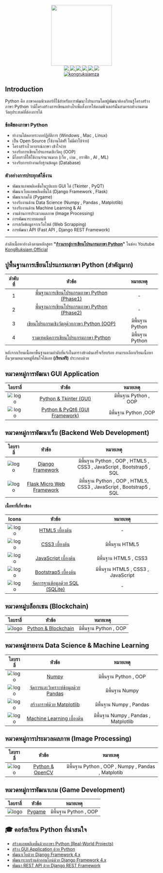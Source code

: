 <div id="header" align="center">
  <img src="https://github.com/devicons/devicon/blob/master/icons/python/python-original.svg" width="200"/>
</div>
<div id="badges" align="center">
  <a href="https://www.facebook.com/KongRuksiamTutorial" target="_blank">
    <img src="https://img.shields.io/badge/Facebook-1877F2?style=for-the-badge&logo=facebook&logoColor=white"/>
  </a>
  <a href="https://www.youtube.com/@KongRuksiamOfficial" target="_blank">
    <img src="https://img.shields.io/badge/YouTube-FF0000?style=for-the-badge&logo=youtube&logoColor=white"/>
  </a>
    <a href="https://www.udemy.com/user/kong-ruksiam/" target="_blank">
    <img src="https://img.shields.io/badge/Udemy-A435F0?style=for-the-badge&logo=Udemy&logoColor=white"/>
  </a>
  <a href="https://medium.com/@kongruksiam" target="_blank">
    <img src="https://img.shields.io/badge/Medium-12100E?style=for-the-badge&logo=medium&logoColor=white"/>
  </a>
  <a href="https://codepen.io/kongruksiamstudio" target="_blank">
    <img src="https://img.shields.io/badge/Codepen-000000?style=for-the-badge&logo=codepen&logoColor=white"/>
  </a>
  <a href="https://www.tiktok.com/@kongruksiamstudio" target="_blank">
    <img src="https://img.shields.io/badge/TikTok-000000?style=for-the-badge&logo=tiktok&logoColor=white"/>
  </a>
  <br>
  <a href="https://github.com/kongruksiamza/python-guideline">
    <img src="https://komarev.com/ghpvc/?username=kongruksiamza&style=flat-square&color=blue" alt="kongruksiamza"/>
  </a>
</div>

## Introduction
Python คือ ภาษาคอมพิวเตอร์ที่ใช้สำหรับการพัฒนาโปรแกรมโดยผู้พัฒนาต้องเรียนรู้โครงสร้างภาษา Python ว่ามีโครงสร้างการเขียนอย่างไรเพื่อสั่งการให้คอมพิวเตอร์นั้นสามารถทำงานตามวัตถุประสงค์ที่ต้องการได้

### ข้อดีของภาษา Python
- ทำงานได้หลายระบบปฎิบัติการ (Windows , Mac , Linux)
- เป็น Open Source (ใช้งานได้ฟรี ไม่มีค่าใช้จ่าย)
- โครงสร้างไวยากรณ์ภาษา เข้าใจง่าย
- รองรับการเขียนโปรแกรมเชิงวัตถุ (OOP)
- มีไลบราลี่ให้ใช้งานจำนวนมาก (เว็บ , เกม , กราฟิก , AI , ML)
- รองรับการทำงานกับฐานข้อมูล (Database)

### ตัวอย่างการประยุกต์ใช้งาน
- พัฒนาแอพพลิเคชั่นในรูปแบบ GUI ได้ (Tkinter , PyQT)
- พัฒนาเว็บแอพพลิเคชั่นได้ (Django Framework , Flask)
- พัฒนาเกมได้ (Pygame)
- รองรับงานด้าน Data Science  (Numpy , Pandas , Matplotlib)
- รองรับงานด้าน Machine Learning & AI
- งานด้านการประมวลผลภาพ (Image Processing)
- การพัฒนาระบบแผนที่
- การสกัดข้อมูลจากเว็บไซต์ (Web Scrapping)
- การพัฒนา API (Fast API , Django REST Framework)
  
---
ลำดับเนื้อหาอ้างอิงตามหลักสูตร **"[ก้าวแรกสู่การเขียนโปรแกรมภาษา Python](https://www.youtube.com/playlist?list=PLltVQYLz1BMBe14u-5pxxEsbJSbdxd1Vs)"** ในช่อง Youtube [KongRuksiam Official](https://www.youtube.com/@KongRuksiamOfficial)

## ปูพื้นฐานการเขียนโปรแกรมภาษา Python (สำคัญมาก)
|ลำดับที่|หัวข้อ|หมายเหตุ|
|:----:|:-------:|:-------------:|
|1|[พื้นฐานการเขียนโปรแกรมภาษา Python (Phase1)](https://youtu.be/HEqxgFyK77I)|  - |
|2|[พื้นฐานการเขียนโปรแกรมภาษา Python (Phase2)](https://youtu.be/TruM1rO3zcc)|  - |
|3|[เขียนโปรแกรมเชิงวัตถุด้วยภาษา Python (OOP)](https://youtu.be/YXNwADEE3EU)| มีพื้นฐาน Python|
|4|[รวมเทคนิคการเขียนโปรแกรมภาษา Python](https://youtu.be/0vwFOC1yRB8)| มีพื้นฐาน Python|

หลังจากเรียนเนื้อหาพื้นฐานตามลำดับที่แจ้งในตารางข้างต้นเสร็จเรียบร้อย สามารถเลือกเรียนเนื้อหาอื่นๆตามหมวดหมู่ที่สนใจได้เลย **(เรียนฟรี)** ประกอบด้วย

## หมวดหมู่การพัฒนา GUI Application
|ไลบราลี่|หัวข้อ|หมายเหตุ|
|:----:|:-------:|:-------------:|
|![logo](https://github.com/devicons/devicon/blob/master/icons/python/python-original.svg)|[Python & Tkinter (GUI)](https://youtu.be/NQm9VhC0vW8)| มีพื้นฐาน Python , OOP |
|![logo](https://github.com/devicons/devicon/blob/master/icons/qt/qt-original.svg)|[Python & PyQt6 (GUI Framework)](https://youtu.be/EVSXaVr2jXE)| มีพื้นฐาน Python ,OOP|

## หมวดหมู่การพัฒนาเว็บ (Backend Web Development)
|ไลบราลี่|หัวข้อ|หมายเหตุ|
|:----:|:-------:|:-------------:|
|![logo](https://github.com/devicons/devicon/blob/master/icons/django/django-plain.svg)|[Django Framework](https://youtu.be/XLMLveR2BYo)| มีพื้นฐาน Python , OOP , HTML5 , CSS3 , JavaScript , Bootstrap5 , SQL |
|![logo](https://github.com/devicons/devicon/blob/master/icons/flask/flask-original.svg)|[Flask Micro Web Framework](https://youtu.be/U1JUicQzGMI)| มีพื้นฐาน Python , OOP , HTML5, CSS3 , JavaScript , Bootstrap5 , SQL|

#### เนื้อหาที่เกี่ยวข้อง
|Icons|หัวข้อ|หมายเหตุ|
|:----:|:-------:|:-------------:|
|![logo](https://github.com/devicons/devicon/blob/master/icons/html5/html5-original.svg)|[HTML5 เบื้องต้น](https://www.youtube.com/playlist?list=PLltVQYLz1BMDf-N2ZmyJKEv4VlpM_9m67)|-|
|![logo](https://github.com/devicons/devicon/blob/master/icons/css3/css3-original.svg)|[CSS3 เบื้องต้น](https://www.youtube.com/playlist?list=PLltVQYLz1BMBeWsNwB06VT3t8m5575qCP)| มีพื้นฐาน HTML5|
|![logo](https://github.com/devicons/devicon/blob/master/icons/javascript/javascript-original.svg)|[JavaScript เบื้องต้น](https://www.youtube.com/playlist?list=PLltVQYLz1BMDsB7SrMh8x6uDTfl7LdNlP)| มีพื้นฐาน HTML5 , CSS3|
|![logo](https://github.com/devicons/devicon/blob/master/icons/bootstrap/bootstrap-original.svg)|[Bootstrap5 เบื้องต้น](https://www.youtube.com/playlist?list=PLltVQYLz1BMDNdxqTqiOm-D2CN3J2PF-F)| มีพื้นฐาน HTML5 , CSS3 , JavaScript |
|![logo](https://github.com/devicons/devicon/blob/master/icons/sqlite/sqlite-original.svg)|[จัดการฐานข้อมูลด้วย SQL (SQLite)](https://www.youtube.com/playlist?list=PLltVQYLz1BMAP6veiejiMdwX7J9GqmkZS)|-|


## หมวดหมู่บล็อกเชน (Blockchain)
|ไลบราลี่|หัวข้อ|หมายเหตุ|
|:----:|:-------:|:-------------:|
|![logo](https://github.com/devicons/devicon/blob/master/icons/python/python-original.svg)|[Python & Blockchain](https://youtu.be/Ngozvh87Ndw)| มีพื้นฐาน Python , OOP |

## หมวดหมู่สายงาน Data Science & Machine Learning
|ไลบราลี่|หัวข้อ|หมายเหตุ|
|:----:|:-------:|:-------------:|
|![logo](https://github.com/devicons/devicon/blob/master/icons/numpy/numpy-original.svg)|[Numpy](https://youtu.be/MDA8SbfdLKA)| มีพื้นฐาน Python , OOP |
|![logo](https://github.com/devicons/devicon/blob/master/icons/pandas/pandas-original-wordmark.svg)|[จัดการและวิเคราะห์ข้อมูลด้วย Pandas](https://youtu.be/SPdwqEPZ_EE)| มีพื้นฐาน Numpy |
|![logo](https://github.com/devicons/devicon/blob/master/icons/matplotlib/matplotlib-original.svg)|[สร้างกราฟด้วย Matplotlib](https://youtu.be/MIaO3atFaGM)| มีพื้นฐาน Numpy , Pandas |
|![logo](https://github.com/devicons/devicon/blob/master/icons/scikitlearn/scikitlearn-original.svg)|[Machine Learning เบื้องต้น](https://youtu.be/kUF5hPfQWaQ)| มีพื้นฐาน Numpy , Pandas , Matplotlib|

## หมวดหมู่การประมวลผลภาพ (Image Processing)
|ไลบราลี่|หัวข้อ|หมายเหตุ|
|:----:|:-------:|:-------------:|
|![logo](https://github.com/devicons/devicon/blob/master/icons/opencv/opencv-original-wordmark.svg)|[Python & OpenCV](https://youtu.be/fLDJJXEykvo)| มีพื้นฐาน Python , OOP , Numpy , Pandas , Matplotib |

## หมวดหมู่การพัฒนาเกม (Game Development)
|ไลบราลี่|หัวข้อ|หมายเหตุ|
|:----:|:-------:|:-------------:|
|![logo](https://github.com/devicons/devicon/blob/master/icons/python/python-original.svg)|[Pygame](https://youtu.be/2-UltIb7k5g)| มีพื้นฐาน Python , OOP |

## 🎓 คอร์สเรียน Python ที่น่าสนใจ
- [สร้างแอพพลิเคชั่นด้วยภาษา Python (Real-World Projects)](https://www.udemy.com/course/python-real-world-projects/?referralCode=4D6784B6C4CF2CBB1892)
- [สร้าง GUI Application ด้วย Python](https://www.udemy.com/course/python-gui-projects/?referralCode=CFE6A91D21C759EF13E1)
- [พัฒนาเว็บด้วย Django Framework 4.x](https://www.udemy.com/course/django-framework-real-world-projects/?referralCode=63ED08A516BE8C4A93F7)
- [พัฒนาระบบร้านค้าออนไลน์ด้วย Django Framework 4.x](https://www.udemy.com/course/django-framework-e-commerce/?referralCode=AFDB5F462F46815300C1)
- [พัฒนา REST API ด้วย Django REST Framework](https://www.udemy.com/course/rest-api-django-rest-framework/?referralCode=3E81004F9DAE23131BC4)
